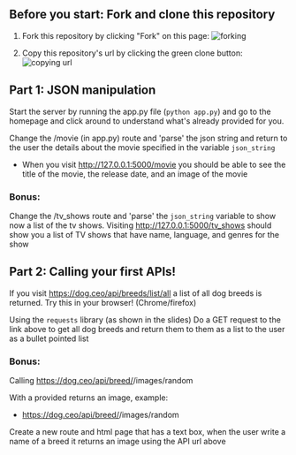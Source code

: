 ## Before you start: Fork and clone this repository

1. Fork this repository by clicking "Fork" on this page:
![forking](https://image.ibb.co/jHRieT/forking.png)

2. Copy this repository's url by clicking the green clone button:
![copying url](https://image.ibb.co/n2wYeT/copying_clone.png)

## Part 1: JSON manipulation
Start the server by running the app.py file (`python app.py`) and go to the homepage and click around to understand what's already provided for you.

Change the /movie (in app.py) route and 'parse' the json string and return to the user the details about the movie specified in the variable `json_string` 
 - When you visit http://127.0.0.1:5000/movie you should be able to see the title of the movie, the release date, and an image of the movie
 
### **Bonus:** 
Change the /tv_shows route and 'parse' the `json_string` variable to show now a list of the tv shows. Visiting http://127.0.0.1:5000/tv_shows should show you a list of TV shows that have name, language, and genres for the show

## Part 2: Calling your first APIs!
If you visit https://dog.ceo/api/breeds/list/all 
a list of all dog breeds is returned. Try this in your browser! (Chrome/firefox)

Using the `requests` library (as shown in the slides)
Do a GET request to the link above to get all dog breeds and return them
to them as a list to the user as a bullet pointed list

### **Bonus:**
Calling https://dog.ceo/api/breed/<BREED>/images/random

With a <BREED> provided returns an image, example:
 - https://dog.ceo/api/breed/<BREED>/images/random

Create a new route and html page that has a text box, when the user write a name
of a breed it returns an image using the API url above
